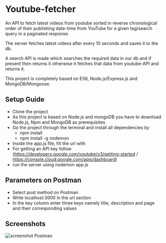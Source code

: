 # Youtube-fetcher
An API to fetch latest videos from youtube sorted in reverse chronological order of their publishing date-time from YouTube for a given tag/search query in a paginated response.  

The server fetches latest videos after every 10 seconds and saves it to the db.  

A search API is made which searches the required data in our db and if present then returns it otherwise it fetches that data from youtube-API and returns it.  

This project is completely based on ES6, Node.js/Express.js and MongoDB/Mongoose.

## Setup Guide
- Clone the project  
- As this project is based on Node.js and mongoDB you have to download Node.js, Npm and MongoDB as prerequisites  
- Go the project through the terminal and install all dependencies by   
  - npm install
  - npm install -g nodemon  
 - Inside the app.js file, fill the url with <your api key>
 - For getting an API key follow (https://developers.google.com/youtube/v3/getting-started / https://console.cloud.google.com/apis/dashboard)
 - run the server using nodemon app.js

## Parameters on Postman
  - Select post method on Postman 
  - Write localhost:3000 in the url section
  - In the key column enter three keys namely title, description and page and their corresponding values  
## Screenshots
  ![screenshot Postman](https://user-images.githubusercontent.com/62804076/163976618-fd3d5d46-fbd1-4bfc-89ec-0e15b964e801.png)

